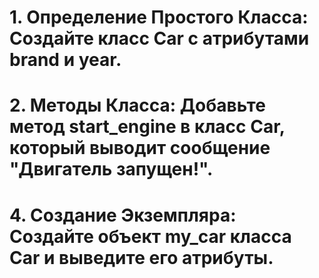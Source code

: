 # 1. Определение Простого Класса: Создайте класс Car с атрибутами brand и year.
# 2. Методы Класса: Добавьте метод start_engine в класс Car, который выводит сообщение "Двигатель запущен!".
# 4. Создание Экземпляра: Создайте объект my_car класса Car и выведите его атрибуты.

